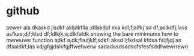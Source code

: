 # github
power ala dkaskd jlsdkf akljdkflla ;dllskdjd ska kdl;fjalfkj'sd
df;aslkdfj;lass
asfkas;djf;klsd
df;ldlkjk;a;dlkfaldk 
showing the bare minimums how to meneuver function adkf a;dk;fladjklf;sdkfl aksd
 l;fkdsal kfdsa
 fsl;fjdj as
 dfsaldkf;las kdjgfgjdslkfgjffwefwerw
sadadasdsadsdfsfesfsddfwewrrewri
